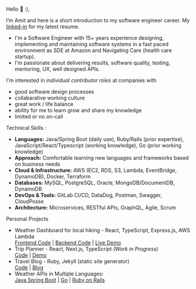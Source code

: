 Hello 👋 :), 

I’m Amit and here is a short introduction to my software engineer career. My [linked-in](https://www.linkedin.com/in/amitkarwande) for my latest resume.

- I'm a Software Engineer with 15+ years experience designing, implementing and maintaining software systems in a fast paced environment as SDE at Amazon and Navigating Care (health care startup). 
- I'm passionate about delivering results, software quality, testing, mentoring, UX, well designed APIs. 

I'm interested in *individual contributor roles* at companies with 
- good software design processes
- collabarative working culture
- great work / life balance
- ability for me to learn grow and share my knowledge
- limited or no on-call

Technical Skills :
- **Languages:** Java/Spring Boot (daily use), Ruby/Rails (prior expertise), JavaScript/React/Typescript (working knowledge), Go (prior working knowledge)
- **Approach:** Comfortable learning new languages and frameworks based on business needs
- **Cloud & Infrastructure:** AWS (EC2, RDS, S3, Lambda, EventBridge, DynamoDB), Docker, Terraform  
- **Databases:** MySQL, PostgreSQL, Oracle, MongoDB/DocumentDB, DynamoDB
- **DevOps & Tools:** GitLab CI/CD, DataDog, Postman, Swagger, CloudPosse  
- **Architecture:** Microservices, RESTful APIs, GraphQL, Agile, Scrum

Personal Projects

- Weather Dashboard for local hiking - React, TypeScript, Express.js, AWS Lambda  
[Frontend Code](https://github.com/gadzooks/weather-react) | [Backend Code](https://github.com/gadzooks/weather-expressjs-api) | [Live Demo](https://weather.weekendwanderings.com)
- Trip Planner - React, Next.js, TypeScript *(Work in Progress)*  
[Code](https://github.com/gadzooks/trips) | [Demo](https://trips.weekendwanderings.com)
- Travel Blog - Ruby, Jekyll (static site generator)  
[Code](https://github.com/gadzooks/wanderingsblog) | [Blog](https://www.weekendwanderings.com/)
- Weather APIs in Multiple Languages:  
[Java Spring Boot](https://github.com/gadzooks/weather-java-api) | [Go](https://github.com/gadzooks/weather-go-api) | [Ruby on Rails](https://github.com/gadzooks/weather)

<!---
gadzooks/gadzooks is a ✨ special ✨ repository because its `README.md` (this file) appears on your GitHub profile.
You can click the Preview link to take a look at your changes.
--->
